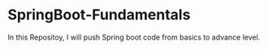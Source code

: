 # SpringBoot-Fundamentals
In this Repositoy, I will push Spring boot code from basics to advance level.
